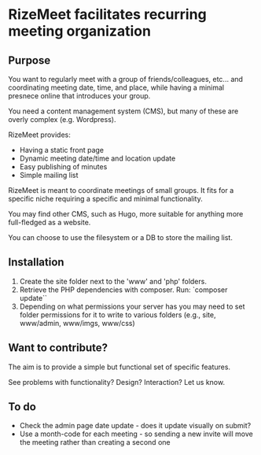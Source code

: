 # RizeMeet facilitates recurring meeting organization

## Purpose 
You want to regularly meet with a group of friends/colleagues, etc... and coordinating meeting date, time, and place, while having a minimal presnece online that introduces your group.

You need a content management system (CMS), but many of these are overly complex (e.g. Wordpress).

RizeMeet provides:
- Having a static front page
- Dynamic meeting date/time and location update
- Easy publishing of minutes
- Simple mailing list

RizeMeet is meant to coordinate meetings of small groups.
It fits for a specific niche requiring a specific and minimal functionality.

You may find other CMS, such as Hugo, more suitable for anything more full-fledged as a website.

You can choose to use the filesystem or a DB to store the mailing list.

## Installation

1. Create the site folder next to the 'www' and 'php' folders.
2. Retrieve the PHP dependencies with composer. Run: `composer update``
3. Depending on what permissions your server has you may need to set folder permissions for it to write to various folders (e.g., site, www/admin, www/imgs, www/css)

## Want to contribute?

The aim is to provide a simple but functional set of specific features.

See problems with functionality? Design? Interaction? Let us know.

## To do

- Check the admin page date update - does it update visually on submit?
- Use a month-code for each meeting - so sending a new invite will move the meeting rather than creating a second one
